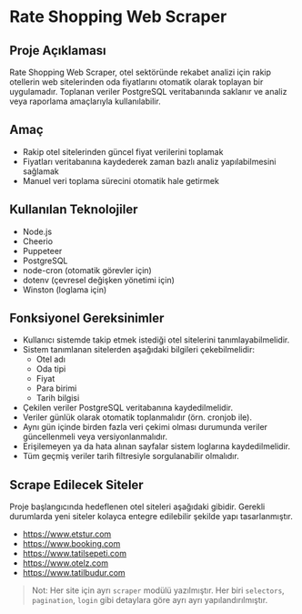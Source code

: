 # Rate Shopping Web Scraper

## Proje Açıklaması

Rate Shopping Web Scraper, otel sektöründe rekabet analizi için rakip otellerin web sitelerinden oda fiyatlarını otomatik olarak toplayan bir uygulamadır. Toplanan veriler PostgreSQL veritabanında saklanır ve analiz veya raporlama amaçlarıyla kullanılabilir.

## Amaç

- Rakip otel sitelerinden güncel fiyat verilerini toplamak
- Fiyatları veritabanına kaydederek zaman bazlı analiz yapılabilmesini sağlamak
- Manuel veri toplama sürecini otomatik hale getirmek

## Kullanılan Teknolojiler

- Node.js
- Cheerio
- Puppeteer
- PostgreSQL
- node-cron (otomatik görevler için)
- dotenv (çevresel değişken yönetimi için)
- Winston (loglama için)

## Fonksiyonel Gereksinimler

- Kullanıcı sistemde takip etmek istediği otel sitelerini tanımlayabilmelidir.
- Sistem tanımlanan sitelerden aşağıdaki bilgileri çekebilmelidir:
  - Otel adı
  - Oda tipi
  - Fiyat
  - Para birimi
  - Tarih bilgisi
- Çekilen veriler PostgreSQL veritabanına kaydedilmelidir.
- Veriler günlük olarak otomatik toplanmalıdır (örn. cronjob ile).
- Aynı gün içinde birden fazla veri çekimi olması durumunda veriler güncellenmeli veya versiyonlanmalıdır.
- Erişilemeyen ya da hata alınan sayfalar sistem loglarına kaydedilmelidir.
- Tüm geçmiş veriler tarih filtresiyle sorgulanabilir olmalıdır.

## Scrape Edilecek Siteler

Proje başlangıcında hedeflenen otel siteleri aşağıdaki gibidir. Gerekli durumlarda yeni siteler kolayca entegre edilebilir şekilde yapı tasarlanmıştır.

- https://www.etstur.com
- https://www.booking.com
- https://www.tatilsepeti.com
- https://www.otelz.com
- https://www.tatilbudur.com

> Not: Her site için ayrı `scraper` modülü yazılmıştır. Her biri `selectors`, `pagination`, `login` gibi detaylara göre ayrı ayrı yapılandırılmıştır.